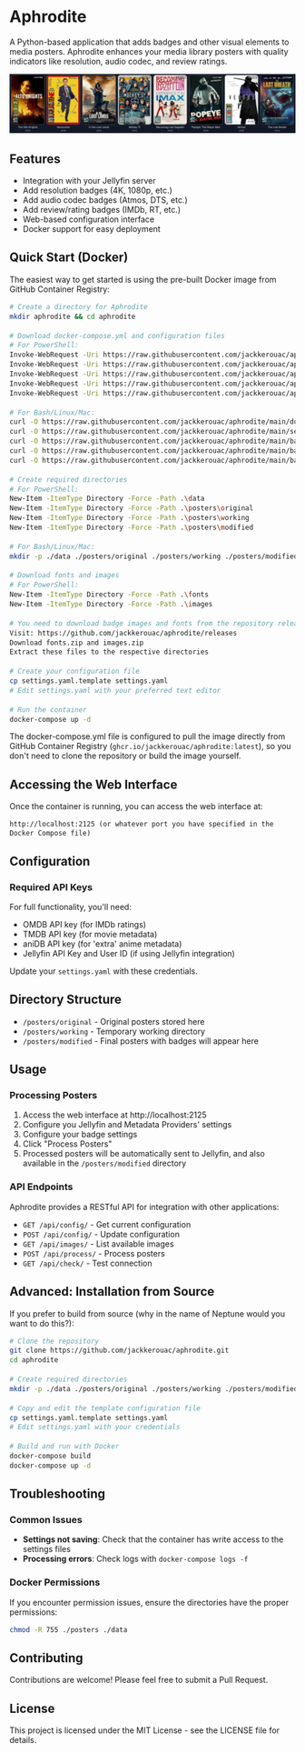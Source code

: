 # Aphrodite

A Python-based application that adds badges and other visual elements to media posters. Aphrodite enhances your media library posters with quality indicators like resolution, audio codec, and review ratings.

![Example Image](https://github.com/jackkerouac/aphrodite/blob/main/example01.png)

## Features

- Integration with your Jellyfin server
- Add resolution badges (4K, 1080p, etc.)
- Add audio codec badges (Atmos, DTS, etc.)
- Add review/rating badges (IMDb, RT, etc.)
- Web-based configuration interface
- Docker support for easy deployment

## Quick Start (Docker)

The easiest way to get started is using the pre-built Docker image from GitHub Container Registry:

```bash
# Create a directory for Aphrodite
mkdir aphrodite && cd aphrodite

# Download docker-compose.yml and configuration files
# For PowerShell:
Invoke-WebRequest -Uri https://raw.githubusercontent.com/jackkerouac/aphrodite/main/docker-compose.yml -OutFile docker-compose.yml
Invoke-WebRequest -Uri https://raw.githubusercontent.com/jackkerouac/aphrodite/main/settings.yaml.template -OutFile settings.yaml.template
Invoke-WebRequest -Uri https://raw.githubusercontent.com/jackkerouac/aphrodite/main/badge_settings_audio.yml -OutFile badge_settings_audio.yml
Invoke-WebRequest -Uri https://raw.githubusercontent.com/jackkerouac/aphrodite/main/badge_settings_resolution.yml -OutFile badge_settings_resolution.yml
Invoke-WebRequest -Uri https://raw.githubusercontent.com/jackkerouac/aphrodite/main/badge_settings_review.yml -OutFile badge_settings_review.yml

# For Bash/Linux/Mac:
curl -O https://raw.githubusercontent.com/jackkerouac/aphrodite/main/docker-compose.yml
curl -O https://raw.githubusercontent.com/jackkerouac/aphrodite/main/settings.yaml.template
curl -O https://raw.githubusercontent.com/jackkerouac/aphrodite/main/badge_settings_audio.yml
curl -O https://raw.githubusercontent.com/jackkerouac/aphrodite/main/badge_settings_resolution.yml
curl -O https://raw.githubusercontent.com/jackkerouac/aphrodite/main/badge_settings_review.yml

# Create required directories
# For PowerShell:
New-Item -ItemType Directory -Force -Path .\data
New-Item -ItemType Directory -Force -Path .\posters\original
New-Item -ItemType Directory -Force -Path .\posters\working
New-Item -ItemType Directory -Force -Path .\posters\modified

# For Bash/Linux/Mac:
mkdir -p ./data ./posters/original ./posters/working ./posters/modified ./fonts ./images

# Download fonts and images
# For PowerShell:
New-Item -ItemType Directory -Force -Path .\fonts
New-Item -ItemType Directory -Force -Path .\images

# You need to download badge images and fonts from the repository release page
Visit: https://github.com/jackkerouac/aphrodite/releases
Download fonts.zip and images.zip
Extract these files to the respective directories

# Create your configuration file
cp settings.yaml.template settings.yaml
# Edit settings.yaml with your preferred text editor

# Run the container
docker-compose up -d
```

The docker-compose.yml file is configured to pull the image directly from GitHub Container Registry (`ghcr.io/jackkerouac/aphrodite:latest`), so you don't need to clone the repository or build the image yourself.

## Accessing the Web Interface

Once the container is running, you can access the web interface at:

```
http://localhost:2125 (or whatever port you have specified in the Docker Compose file)
```

## Configuration

### Required API Keys

For full functionality, you'll need:
- OMDB API key (for IMDb ratings)
- TMDB API key (for movie metadata)
- aniDB API key (for 'extra' anime metadata)
- Jellyfin API Key and User ID (if using Jellyfin integration)

Update your `settings.yaml` with these credentials.

## Directory Structure

- `/posters/original` - Original posters stored here
- `/posters/working` - Temporary working directory
- `/posters/modified` - Final posters with badges will appear here

## Usage

### Processing Posters

1. Access the web interface at http://localhost:2125
2. Configure you Jellyfin and Metadata Providers' settings
3. Configure your badge settings
4. Click "Process Posters"
5. Processed posters will be automatically sent to Jellyfin, and also available in the `/posters/modified` directory

### API Endpoints

Aphrodite provides a RESTful API for integration with other applications:

- `GET /api/config/` - Get current configuration
- `POST /api/config/` - Update configuration
- `GET /api/images/` - List available images
- `POST /api/process/` - Process posters
- `GET /api/check/` - Test connection

## Advanced: Installation from Source

If you prefer to build from source (why in the name of Neptune would you want to do this?):

```bash
# Clone the repository
git clone https://github.com/jackkerouac/aphrodite.git
cd aphrodite

# Create required directories
mkdir -p ./data ./posters/original ./posters/working ./posters/modified

# Copy and edit the template configuration file
cp settings.yaml.template settings.yaml
# Edit settings.yaml with your credentials

# Build and run with Docker
docker-compose build
docker-compose up -d
```

## Troubleshooting

### Common Issues

- **Settings not saving**: Check that the container has write access to the settings files
- **Processing errors**: Check logs with `docker-compose logs -f`

### Docker Permissions

If you encounter permission issues, ensure the directories have the proper permissions:

```bash
chmod -R 755 ./posters ./data
```

## Contributing

Contributions are welcome! Please feel free to submit a Pull Request.

## License

This project is licensed under the MIT License - see the LICENSE file for details.